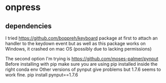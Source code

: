 # onpress

## dependencies

I tried https://github.com/boppreh/keyboard package at first to attach an handler to the keydown event but as well as this
package works on Windows, it crashed on mac OS (possibly due to lacking permissions)

The second option I'm trying is https://github.com/moses-palmer/pynput
Before installing with pip make sure you are using pip installed inside the right conda env
Other versions of pynput give problems but 1.7.6 seems to work fine.
    pip install pynput==1.7.6